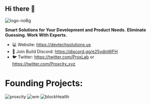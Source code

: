 ## Hi there 👋
![logo-noBg](https://user-images.githubusercontent.com/108033858/229975448-d2c11978-57f3-42b9-8db6-6235b94d080c.png)


**Smart Solutions for Your Development and Product Needs.**
**Eliminate Guessing. Work With Experts.**

- 💻 Website: https://devtechsolutions.us
- 💬 Join Build Discord: https://discord.gg/e25ydjnWFH
- 🐦 Twitter: https://twitter.com/ProxLab or https://twitter.com/Proxcity_xyz

# **Founding Projects:**
![proxcity](https://user-images.githubusercontent.com/108033858/229977101-18695bb2-5d8d-4878-93f3-e7ed23646076.png)
![wm](https://user-images.githubusercontent.com/108033858/229977121-434ed7c6-0a5a-4385-b65f-d790bad552ce.png)
![blockHealth](https://user-images.githubusercontent.com/108033858/229977136-e0b33d1f-82e9-4a6a-894d-dd62af5d51e3.png)
